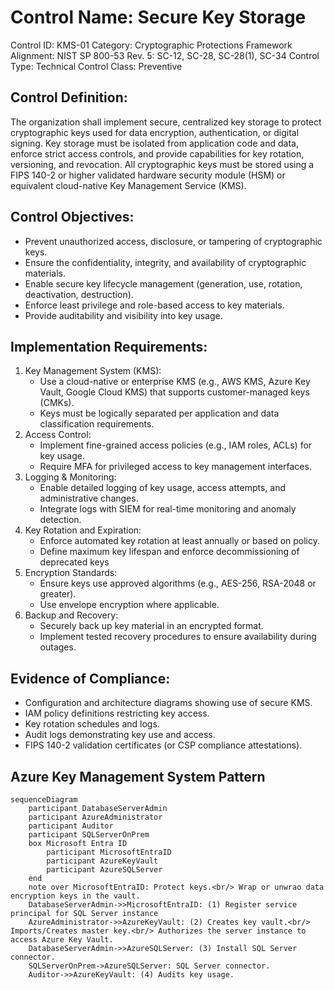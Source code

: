 # Control Name: Secure Key Storage
Control ID: KMS-01
Category: Cryptographic Protections
Framework Alignment: NIST SP 800-53 Rev. 5: SC-12, SC-28, SC-28(1), SC-34
Control Type: Technical
Control Class: Preventive

## Control Definition:
The organization shall implement secure, centralized key storage to protect cryptographic keys used for data encryption, authentication, or digital signing. Key storage must be isolated from application code and data, enforce strict access controls, and provide capabilities for key rotation, versioning, and revocation. All cryptographic keys must be stored using a FIPS 140-2 or higher validated hardware security module (HSM) or equivalent cloud-native Key Management Service (KMS).

## Control Objectives:
- Prevent unauthorized access, disclosure, or tampering of cryptographic keys.
- Ensure the confidentiality, integrity, and availability of cryptographic materials.
- Enable secure key lifecycle management (generation, use, rotation, deactivation, destruction).
- Enforce least privilege and role-based access to key materials.
- Provide auditability and visibility into key usage.

## Implementation Requirements:
1. Key Management System (KMS):
    - Use a cloud-native or enterprise KMS (e.g., AWS KMS, Azure Key Vault, Google Cloud KMS) that supports customer-managed keys (CMKs).
    - Keys must be logically separated per application and data classification requirements.
2. Access Control:
    - Implement fine-grained access policies (e.g., IAM roles, ACLs) for key usage.
    - Require MFA for privileged access to key management interfaces.
3. Logging & Monitoring:
    - Enable detailed logging of key usage, access attempts, and administrative changes.
    - Integrate logs with SIEM for real-time monitoring and anomaly detection.
4. Key Rotation and Expiration:
    - Enforce automated key rotation at least annually or based on policy.
    - Define maximum key lifespan and enforce decommissioning of deprecated keys
5. Encryption Standards:
    - Ensure keys use approved algorithms (e.g., AES-256, RSA-2048 or greater).
    - Use envelope encryption where applicable.
6. Backup and Recovery:
    - Securely back up key material in an encrypted format.
    - Implement tested recovery procedures to ensure availability during outages.

## Evidence of Compliance:
- Configuration and architecture diagrams showing use of secure KMS.
- IAM policy definitions restricting key access.
- Key rotation schedules and logs.
- Audit logs demonstrating key use and access.
- FIPS 140-2 validation certificates (or CSP compliance attestations).

## Azure Key Management System Pattern

```mermaid
sequenceDiagram
    participant DatabaseServerAdmin
    participant AzureAdministrator
    participant Auditor
    participant SQLServerOnPrem
    box Microsoft Entra ID  
        participant MicrosoftEntraID
        participant AzureKeyVault
        participant AzureSQLServer
    end
    note over MicrosoftEntraID: Protect keys.<br/> Wrap or unwrao data encryption keys in the vault.
    DatabaseServerAdmin->>MicrosoftEntraID: (1) Register service principal for SQL Server instance
    AzureAdministrator->>AzureKeyVault: (2) Creates key vault.<br/> Imports/Creates master key.<br/> Authorizes the server instance to access Azure Key Vault.
    DatabaseServerAdmin->>AzureSQLServer: (3) Install SQL Server connector.
    SQLServerOnPrem->AzureSQLServer: SQL Server connector.
    Auditor->>AzureKeyVault: (4) Audits key usage.

```
